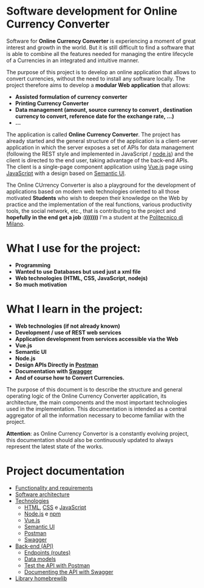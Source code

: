 # Software development for Online Currency Converter


Software for **Online Currency Converter** is experiencing a moment of great interest and growth in the world.  But it is still difficult to find a software that is able to combine all the features needed for managing the entire lifecycle of a Currencies in an integrated and intuitive manner.



The purpose of this project is to develop an online application that allows to convert currencies, without the need to install any software locally. The project therefore aims to develop a **modular Web application** that allows:

- **Assisted formulation of currency converter**
- **Printing Currency Converter**
- **Data management (amount, source currency to convert , destination currency to convert, reference date for the exchange rate, ...)**
- **...**


The application is called **Online Currency Converter**. The project has already started and the general structure of the application is a client-server application in which the server exposes a set of APIs for data management (following the REST style and implemented in JavaScript / [node.js](https://nodejs.org)) and the client is directed to the end user, taking advantage of the back-end APIs. The client is a single-page component application using [Vue.js](https://vuejs.org)  page using  [JavaScript](https://developer.mozilla.org/en-US/docs/Web/JavaScript) with a design based on [Semantic UI](https://semantic-ui.com).



The Online CUrrency Converter is also a playground for the development of applications based on modern web technologies oriented to all those motivated **Students** who wish to deepen their knowledge on the Web by practice and the implementation of the real functions, various productivity tools, the social network, etc.,  that is contributing to the project and **hopefully in the end get a job :)))))))**
I'm a student at the [Politecnico di Milano](https://www.polimi.it).


# What I use for the project:
- **Programming**
- **Wanted to use Databases but used just a xml file**
- **Web technologies (HTML, CSS, JavaScript, nodejs)**
- **So much motivation**

# What I learn in the project:
- **Web technologies (if not already known)**
- **Development / use of REST web services**
- **Application development from services accessible via the Web**
- **Vue.js**
- **Semantic UI**
- **Node.js**
- **Design APIs Directly in [Postman](https://www.getpostman.com)**
- **Documentation with [Swagger](https://swagger.io)**
- **And of course how to Convert Currencies.**



The purpose of this document is to describe the structure and general operating logic of the Online Currency Converter application, its architecture, the main components and the most important technologies used in the implementation. This documentation is intended as a central aggregator of all the information necessary to become familiar with the project.


**Attention**: as Online Currency Convertor is a constantly evolving project, this documentation should also be continuously updated to always represent the latest state of the works.



# Project documentation

- [Functionality and requirements](./docs/functionality.md)
- [Software architecture](./docs/architecture.md)
- [Technologies](#Technologies)
  - [HTML](https://www.w3schools.com/html/html_intro.asp), [CSS](https://www.w3.org/Style/CSS/) e [JavaScript](https://developer.mozilla.org/en-US/docs/Web/JavaScript)
  - [Node.js](https://nodejs.org/en/) e [npm](https://www.npmjs.com)
  - [Vue.js](https://vuejs.org)
  - [Semantic UI](https://semantic-ui.com)
  - [Postman](https://www.getpostman.com)
  - [Swagger](https://swagger.io)
- [Back-end (API)](#Back-end-(API))
  - [Endpoints (routes)](./docs/endpoints(routes).md)
  - [Data models](./docs/data_models.md)
  - [Test the API with Postman](./docs/postman.md)
  - [Documenting the API with Swagger](./docs/swagger.md)
- [Library homebrewlib](https://github.com/floriandanielit/homebrewlib)


